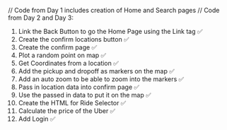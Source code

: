 // Code from Day 1 includes creation of Home and Search pages
// Code from Day 2 and Day 3:

1. Link the Back Button to go the Home Page using the Link tag ✅
2. Create the confirm locations button ✅
3. Create the confirm page ✅
4. Plot a random point on map ✅
5. Get Coordinates from a location ✅
6. Add the pickup and dropoff as markers on the map ✅
7. Add an auto zoom to be able to zoom into the markers ✅
8. Pass in location data into confirm page ✅
9. Use the passed in data to put it on the map ✅
10. Create the HTML for Ride Selector ✅
11. Calculate the price of the Uber ✅
12. Add Login ✅